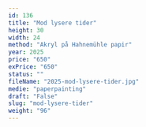 ```yaml
---
id: 136
title: "Mod lysere tider"
height: 30
width: 24
method: "Akryl på Hahnemühle papir"
year: 2025
price: "650"
exPrice: "650"
status: ""
fileName: "2025-mod-lysere-tider.jpg"
medie: "paperpainting"
draft: "False"
slug: "mod-lysere-tider"
weight: "96"
---
```

